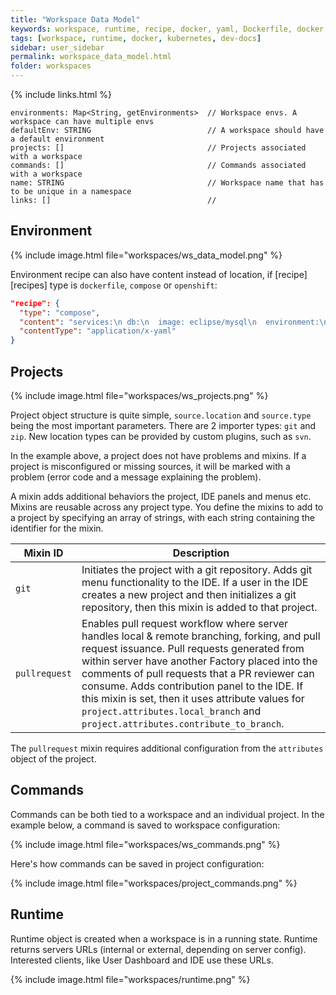 ```yaml
---
title: "Workspace Data Model"
keywords: workspace, runtime, recipe, docker, yaml, Dockerfile, docker, kubernetes, container, pod
tags: [workspace, runtime, docker, kubernetes, dev-docs]
sidebar: user_sidebar
permalink: workspace_data_model.html
folder: workspaces
---
```


{% include links.html %}

```
environments: Map<String, getEnvironments>  // Workspace envs. A workspace can have multiple envs
defaultEnv: STRING                          // A workspace should have a default environment
projects: []                                // Projects associated with a workspace
commands: []                                // Commands associated with a workspace
name: STRING                                // Workspace name that has to be unique in a namespace
links: []                                   //
```

## Environment

{% include image.html file="workspaces/ws_data_model.png" %}


Environment recipe can also have content instead of location, if [recipe][recipes] type is `dockerfile`, `compose` or `openshift`:

```json
"recipe": {
  "type": "compose",
  "content": "services:\n db:\n  image: eclipse/mysql\n  environment:\n   MYSQL_ROOT_PASSWORD: password\n   MYSQL_DATABASE: petclinic\n   MYSQL_USER: petclinic\n   MYSQL_PASSWORD: password\n  mem_limit: 1073741824\n dev-machine:\n  image: eclipse/ubuntu_jdk8\n  mem_limit: 2147483648\n  depends_on:\n    - db",
  "contentType": "application/x-yaml"
}
```

## Projects

{% include image.html file="workspaces/ws_projects.png" %}

Project object structure is quite simple, `source.location` and `source.type` being the most important parameters. There are 2 importer types: `git` and `zip`. New location types can be provided by custom plugins, such as `svn`.

In the example above, a project does not have problems and mixins. If a project is misconfigured or missing sources, it will be marked with a problem (error code and a message explaining the problem).

A mixin adds additional behaviors the project, IDE panels and menus etc. Mixins are reusable across any project type. You define the mixins to add to a project by specifying an array of strings, with each string containing the identifier for the mixin.


| Mixin ID   | Description   
| --- | ---
| `git`   | Initiates the project with a git repository. Adds git menu functionality to the IDE. If a user in the IDE creates a new project and then initializes a git repository, then this mixin is added to that project.   
| `pullrequest`   | Enables pull request workflow where server handles local & remote branching, forking, and pull request issuance. Pull requests generated from within server have another Factory placed into the comments of pull requests that a PR reviewer can consume. Adds contribution panel to the IDE. If this mixin is set, then it uses attribute values for `project.attributes.local_branch` and `project.attributes.contribute_to_branch`.   

The `pullrequest` mixin requires additional configuration from the `attributes` object of the project.  


## Commands

Commands can be both tied to a workspace and an individual project. In the example below, a command is saved to workspace configuration:

{% include image.html file="workspaces/ws_commands.png" %}

Here's how commands can be saved in project configuration:

{% include image.html file="workspaces/project_commands.png" %}

## Runtime

Runtime object is created when a workspace is in a running state. Runtime returns servers URLs (internal or external, depending on server config). Interested clients, like User Dashboard and IDE use these URLs.

{% include image.html file="workspaces/runtime.png" %}
